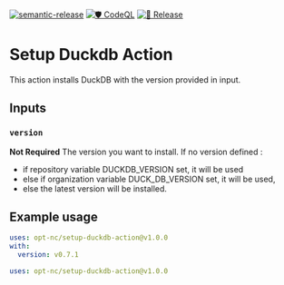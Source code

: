 [![semantic-release](https://img.shields.io/badge/%20%20%F0%9F%93%A6%F0%9F%9A%80-semantic--release-e10079.svg)](https://github.com/semantic-release/semantic-release)
[![🛡️ CodeQL](https://github.com/opt-nc/setup-duckdb-action/actions/workflows/codeql-analysis.yml/badge.svg)](https://github.com/opt-nc/setup-duckdb-action/actions/workflows/codeql-analysis.yml)
[![🚀 Release](https://github.com/opt-nc/setup-duckdb-action/actions/workflows/release.yml/badge.svg)](https://github.com/opt-nc/setup-duckdb-action/actions/workflows/release.yml)


# Setup Duckdb Action


This action installs DuckDB with the version provided in input.

## Inputs

### `version`

**Not Required** The version you want to install. 
If no version defined :
- if repository variable DUCKDB_VERSION set, it will be used
- else if organization variable DUCK_DB_VERSION set, it will be used,
- else the latest version will be installed.

## Example usage

```yaml
uses: opt-nc/setup-duckdb-action@v1.0.0
with:
  version: v0.7.1
```

```yaml
uses: opt-nc/setup-duckdb-action@v1.0.0
```
